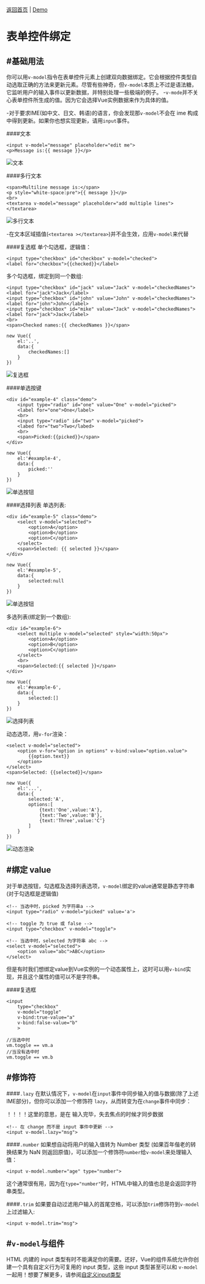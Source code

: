 [返回首页](https://github.com/dinglittle/Vue.js-start) | [Demo](https://github.com/dinglittle/Vue.js-start/blob/master/vue-demo/9.%E8%A1%A8%E5%8D%95%E6%8E%A7%E4%BB%B6%E7%BB%91%E5%AE%9A.html)

# 表单控件绑定

#基础用法
---
你可以用`v-model`指令在表单控件元素上创建双向数据绑定。它会根据控件类型自动选取正确的方法来更新元素。尽管有些神奇，但`v-model`本质上不过是语法糖，它监听用户的输入事件以更新数据，并特别处理一些极端的例子。
-`v-mode`并不关心表单控件所生成的值。因为它会选择Vue实例数据来作为具体的值。

-对于要求IME(如中文、日文、韩语)的语言，你会发现那`v-model`不会在 ime 构成中得到更新。如果你也想实现更新，请用`input`事件。


####文本
```
<input v-model="message" placeholder="edit me">
<p>Message is:{{ message }}</p>
```
![文本](http://upload-images.jianshu.io/upload_images/1433759-b1211c1359c0c718.png?imageMogr2/auto-orient/strip%7CimageView2/2/w/1240)

####多行文本
```
<span>Multiline message is:</span>
<p style="white-space:pre">{{ message }}</p>
<br>
<textarea v-model="message" placeholder="add multiple lines"></textarea>
```
![多行文本](http://upload-images.jianshu.io/upload_images/1433759-f84f9be1535c9688.png?imageMogr2/auto-orient/strip%7CimageView2/2/w/1240)

-在文本区域插值(`<textarea ></textarea>`)并不会生效，应用`v-model`来代替

####复选框
单个勾选框，逻辑值：
```
<input type="checkbox" id="checkbox" v-model="checked">
<label for="checkbox">{{checked}}</label>
```
多个勾选框，绑定到同一个数组:
```
<input type="checkbox" id="jack" value="Jack" v-model="checkedNames">
<label for="jack">Jack</label>
<input type="checkbox" id="john" value="John" v-model="checkedNames">
<label for="john">John</label>
<input type="checkbox" id="mike" value="Jack" v-model="checkedNames">
<label for="jack">Jack</label>
<br>
<span>Checked names:{{ checkedNames }}</span>
```
```
new Vue({
	el:'..',
	data:{
		checkedNames:[]
	}
})
```
![复选框](http://upload-images.jianshu.io/upload_images/1433759-62142e3ff47b569d.png?imageMogr2/auto-orient/strip%7CimageView2/2/w/1240)

####单选按键
```
<div id="example-4" class="demo">
	<input type="radio" id="one" value="One" v-model="picked">
	<label for="one">One</label>
	<br>
	<input type="radio" id="two" v-model="picked">
	<labed for="two">Two</labed>
	<br>
	<span>Picked:{{picked}}</span>
</div>
```
```
new Vue({
	el:'#example-4',
	data:{
		picked:''
	}
})
```
![单选按钮](http://upload-images.jianshu.io/upload_images/1433759-fbfb118ecc7be8b9.png?imageMogr2/auto-orient/strip%7CimageView2/2/w/1240)

####选择列表
单选列表:
```
<div id="example-5" class="demo">
	<select v-model="selected">
		<option>A</option>
		<option>B</option>
		<option>C</option>
	</select>
	<span>Selected: {{ selected }}</span>
</div>
```
```
new Vue({
	el:'#example-5',
	data:{
		selected:null
	}
})
```
![单选按钮](http://upload-images.jianshu.io/upload_images/1433759-fbfb118ecc7be8b9.png?imageMogr2/auto-orient/strip%7CimageView2/2/w/1240)

多选列表(绑定到一个数组):
```
<div id="example-6">
	<select multiple v-model="selected" style="width:50px">
		<option>A</option>
		<option>B</option>
		<option>C</option>
	</select>
	<br>
	<span>Selected:{{ selected }}</span>
</div>
```
```
new Vue({
	el:'#example-6',
	data:{
		selected:[]
	}
})
```
![选择列表](http://upload-images.jianshu.io/upload_images/1433759-044fd073d6c353b4.png?imageMogr2/auto-orient/strip%7CimageView2/2/w/1240)


动态选项，用`v-for`渲染：
```
<select v-model="selected">
	<option v-for="option in options" v-bind:value="option.value">
		{{option.text}}
	</option>
</select>
<span>Selected: {{selected}}</span>
```
```
new Vue({
	el:'...',
	data:{
		selected:'A',
		options:[
			{text:'One',value:'A'},
			{text:'Two',value:'B'},
			{text:'Three',value:'C'}
		]
	}
})
```
![动态渲染](http://upload-images.jianshu.io/upload_images/1433759-b7fbad4a53d42734.png?imageMogr2/auto-orient/strip%7CimageView2/2/w/1240)

#绑定 value
---
对于单选按钮，勾选框及选择列表选项，`v-model`绑定的value通常是静态字符串(对于勾选框是逻辑值)
```
<!-- 当选中时，picked 为字符串a -->
<input type="radio" v-model="picked" value='a'>

<!-- toggle 为 true 或 false -->
<input type="checkbox" v-model="toggle">

<!-- 当选中时，selected 为字符串 abc -->
<select v-model="selected">
	<option value="abc">ABC</option>
</select>
```
但是有时我们想绑定value到Vue实例的一个动态属性上，这时可以用`v-bind`实现，并且这个属性的值可以不是字符串。

####复选框
```
<input 
	type="checkbox"
	v-model="toggle"
	v-bind:true-value="a"
	v-bind:false-value="b"
	>
```
```
//当选中时
vm.toggle == vm.a
//当没有选中时
vm.toggle == vm.b
```

#修饰符
---
####`.lazy`
在默认情况下，`v-model`在`input`事件中同步输入的值与数据(除了上述 IME部分)，但你可以添加一个修饰符 `lazy`，从而转变为在`change`事件中同步：

！！！！这里的意思，是在 输入完毕，失去焦点的时候才同步数据
```
<!-- 在 change 而不是 input 事件中更新 -->
<input v-model.lazy="msg">
```

####`.number`
如果想自动将用户的输入值转为 Number 类型 (如果百年偕老的转换结果为 NaN 则返回原值)，可以添加一个修饰符`number`给`v-model`来处理输入值：
```
<input v-model.number="age" type="number">
```
这个通常很有用，因为在`type="number"`时，HTML中输入的值也总是会返回字符串类型。

####`.trim`
如果要自动过滤用户输入的首尾空格，可以添加`trim`修饰符到`v-model`上过滤输入:
```
<input v-model.trim="msg">
```

#`v-model`与组件
---
HTML 内建的 input 类型有时不能满足你的需要。还好，Vue的组件系统允许你创建一个具有自定义行为可复用的 input 类型，这些 input 类型甚至可以和 `v-model` 一起用！想要了解更多，请参阅[自定义input类型](https://cn.vuejs.org/v2/guide/components.html#使用自定义事件的表单输入组件)
